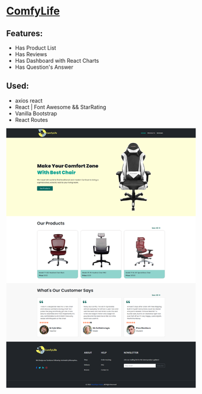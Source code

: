 <h1><a target="__blank" href="https://comfylife.netlify.app/">ComfyLife</a></h1>
<h2>Features:</h2>
<ul>
    <li>Has Product List </li>
    <li>Has Reviews </li>
    <li>Has Dashboard with React Charts </li>
    <li>Has Question's Answer </li>
</ul>

<h2>Used:</h2>
<ul>
    <li>axios react </li>
    <li>React | Font Awesome && StarRating </li>
    <li>Vanilla Bootstrap </li>
    <li>React Routes</li>
</ul>
<img src="./thumbnail.png" alt="">